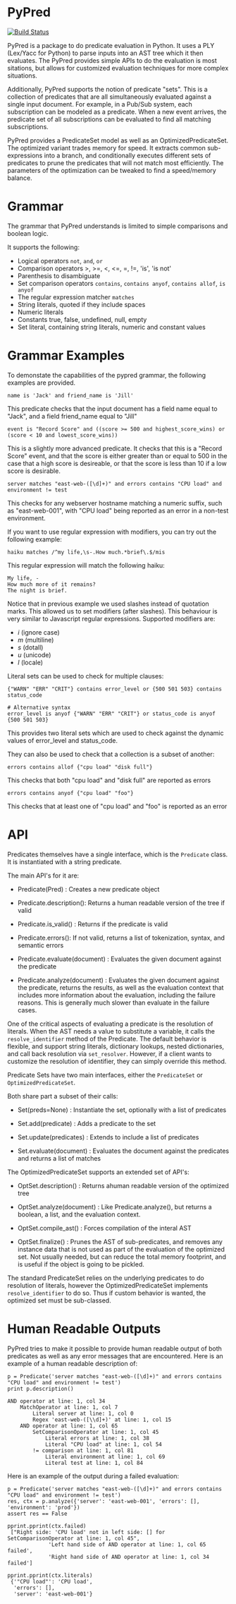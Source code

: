 PyPred
======
[![Build Status](https://travis-ci.org/armon/pypred.png)](https://travis-ci.org/armon/pypred)

PyPred is a package to do predicate evaluation in Python. It uses a
PLY (Lex/Yacc for Python) to parse inputs into an AST tree which it
then evaluates. The PyPred provides simple APIs to do the evaluation
is most sitations, but allows for customized evaluation techniques for
more complex situations.

Additionally, PyPred supports the notion of predicate "sets". This is
a collection of predicates that are all simultaneously evaluated against
a single input document. For example, in a Pub/Sub system, each subscription
can be modeled as a predicate. When a new event arrives, the predicate set
of all subscriptions can be evaluated to find all matching subscriptions.

PyPred provides a PredicateSet model as well as an OptimizedPredicateSet.
The optimized variant trades memory for speed. It extracts common
sub-expressions into a branch, and conditionally executes different sets
of predicates to prune the predicates that will not match most efficiently.
The parameters of the optimization can be tweaked to find a speed/memory
balance.

Grammar
=======

The grammar that PyPred understands is limited to simple comparisons
and boolean logic.

It supports the following:

* Logical operators `not`, `and`, `or`
* Comparison operators >, >=, <, <=, =, !=, 'is', 'is not'
* Parenthesis to disambiguate
* Set comparison operators `contains`, `contains anyof`, `contains allof`, `is anyof`
* The regular expression matcher `matches`
* String literals, quoted if they include spaces
* Numeric literals
* Constants true, false, undefined, null, empty
* Set literal, containing string literals, numeric and constant values

Grammar Examples
================

To demonstate the capabilities of the pypred grammar, the following
examples are provided.

    name is 'Jack' and friend_name is 'Jill'

This predicate checks that the input document has a field name equal to
"Jack", and a field friend\_name equal to "Jill"

    event is "Record Score" and ((score >= 500 and highest_score_wins) or (score < 10 and lowest_score_wins))

This is a slightly more advanced predicate. It checks that this is a "Record Score" event,
and that the score is either greater than or equal to 500 in the case that a high score is desireable,
or that the score is less than 10 if a low score is desirable.

    server matches "east-web-([\d]+)" and errors contains "CPU load" and environment != test

This checks for any webserver hostname matching a numeric suffix, such as "east-web-001", with
"CPU load" being reported as an error in a non-test environment.

If you want to use regular expression with modifiers, you can try out the following example:

    haiku matches /^my life,\s-.How much.*brief\.$/mis

This regular expression will match the following haiku:

    My life, -
    How much more of it remains?
    The night is brief.

Notice that in previous example we used slashes instead of quotation marks. This allowed us to set modifiers (after slashes). This behaviour is very similar to Javascript regular expressions. Supported modifiers are:

* _i_ (ignore case)
* _m_ (multiline)
* _s_ (dotall)
* _u_ (unicode)
* _l_ (locale)

Literal sets can be used to check for multiple clauses:

    {"WARN" "ERR" "CRIT"} contains error_level or {500 501 503} contains status_code
    
    # Alternative syntax
    error_level is anyof {"WARN" "ERR" "CRIT"} or status_code is anyof {500 501 503}

This provides two literal sets which are used to check against the dynamic values
of error\_level and status\_code.

They can also be used to check that a collection is a subset of another:

    errors contains allof {"cpu load" "disk full"} 

This checks that both "cpu load" and "disk full" are reported as errors

    errors contains anyof {"cpu load" "foo"} 

This checks that at least one of "cpu load" and "foo" is reported as an error

API
===

Predicates themselves have a single interface, which is the `Predicate` class.
It is instantiated with a string predicate.

The main API's for it are:
* Predicate(Pred) : Creates a new predicate object

* Predicate.description(): Returns a human readable version of the tree if valid

* Predicate.is\_valid() : Returns if the predicate is valid

* Predicate.errors(): If not valid, returns a list of tokenization, syntax, and semantic errors

* Predicate.evaluate(document) : Evaluates the given document against the predicate

* Predicate.analyze(document) : Evaluates the given document against the predicate,
  returns the results, as well as the evaluation context that includes more information about
  the evaluation, including the failure reasons. This is generally much slower than
  evaluate in the failure cases.

One of the critical aspects of evaluating a predicate is the resolution of
literals. When the AST needs a value to substitute a variable, it calls the
`resolve_identifier` method of the Predicate. The default behavior is flexible,
and support string literals, dictionary lookups, nested dictionaries, and
call back resolution via `set_resolver`. However, if a client wants to customize
the resolution of identifier, they can simply override this method.

Predicate Sets have two main interfaces, either the `PredicateSet` or `OptimizedPredicateSet`.

Both share part a subset of their calls:

* Set(preds=None) : Instantiate the set, optionally with a list of predicates

* Set.add(predicate) : Adds a predicate to the set

* Set.update(predicates) : Extends to include a list of predicates

* Set.evaluate(document) : Evaluates the document against the predicates and returns a list of matches

The OptimizedPredicateSet supports an extended set of API's:

* OptSet.description() : Returns ahuman readable version of the optimized tree

* OptSet.analyze(document) : Like Predicate.analyze(), but returns a boolean, a list, and the evaluation context.

* OptSet.compile\_ast() : Forces compilation of the interal AST

* OptSet.finalize() : Prunes the AST of sub-predicates, and removes any instance data that is not used
  as part of the evaluation of the optimized set. Not usually needed, but can reduce the total memory
  footprint, and is useful if the object is going to be pickled.

The standard PredicateSet relies on the underlying predicates to do
resolution of literals, however the OptimizedPredicateSet implements
`resolve_identifier` to do so. Thus if custom behavior is wanted, the
optimized set must be sub-classed.


Human Readable Outputs
======================

PyPred tries to make it possible to provide human readable output of
both predicates as well as any error messages that are encountered.
Here is an example of a human readable description of:

    p = Predicate('server matches "east-web-([\d]+)" and errors contains "CPU load" and environment != test')
    print p.description()

    AND operator at line: 1, col 34
        MatchOperator at line: 1, col 7
            Literal server at line: 1, col 0
            Regex 'east-web-([\\d]+)' at line: 1, col 15
        AND operator at line: 1, col 65
            SetComparisonOperator at line: 1, col 45
                Literal errors at line: 1, col 38
                Literal "CPU load" at line: 1, col 54
            != comparison at line: 1, col 81
                Literal environment at line: 1, col 69
                Literal test at line: 1, col 84

Here is an example of the output during a failed evaluation:

    p = Predicate('server matches "east-web-([\d]+)" and errors contains "CPU load" and environment != test')
    res, ctx = p.analyze({'server': 'east-web-001', 'errors': [], 'environment': 'prod'})
    assert res == False

    pprint.pprint(ctx.failed)
     ["Right side: 'CPU load' not in left side: [] for SetComparisonOperator at line: 1, col 45",
                 'Left hand side of AND operator at line: 1, col 65 failed',
                 'Right hand side of AND operator at line: 1, col 34 failed']

    pprint.pprint(ctx.literals)
     {'"CPU load"': 'CPU load',
      'errors': [],
      'server': 'east-web-001'}

